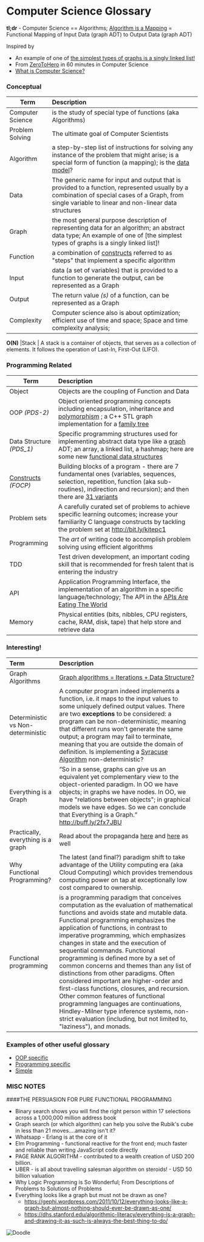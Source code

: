 # Computer Science Glossary

**tl;dr** -  Computer Science == Algorithms;  [Algorithm is a Mapping] = Functional Mapping of Input Data (graph ADT) to Output Data (graph ADT)

Inspired by 
 - An example of one of [the simplest types of graphs is a singly linked list!]
 - From [ZeroToHero] in 60 minutes in Computer Science 
 - [What is Computer Science?]

### Conceptual
| Term          | Description |
|---------------|:------------|
|Computer Science | is the study of special type of functions (aka Algorithms) |
|Problem Solving| The ultimate goal of Computer Scientists |
|Algorithm   |  a step-by-step list of instructions for solving any instance of the problem that might arise; is a special form of function (a mapping); is the [data model]?
|Data | The generic name for input and output that is provided to a function, represented usually by a combination of special cases of a Graph, from single variable to linear and non-linear data structures |
|Graph       | the most general purpose description of representing data for an algorithm; an abstract data type; An example of one of [the simplest types of graphs is a singly linked list]!|
|Function    | a combination of [constructs][Constructs] referred to as "steps" that implement a specific algorithm |
|Input       | data (a set of variables) that is provided to a function to generate the output, can be represented as a Graph |
|Output      | The return value _(s)_ of a function, can be represented as a Graph |
|Complexity| Computer science also is about optimization; efficient use of time and space; Space and time complexity analysis; 
**O(N)**
|Stack | A stack is a container of objects, that serves as a collection of elements. It follows the operation of Last-In, First-Out (LIFO).

### Programming Related 

| Term          | Description |
|---------------|:------------|
|Object| Objects are the coupling of Function and Data 
|OOP _(PDS-2)_| Object oriented programming concepts including encapsulation, inheritance and [polymorphism](http://bit.ly/PolyVideoKG) ; a C++ STL graph implementation for a [family tree](http://www.boost.org/doc/libs/1_62_0/libs/graph/example/family-tree-eg.cpp)
|Data Structure _(PDS_1)_| Specific programming structures used for implementing abstract data type like a [graph] ADT; an array, a linked list, a hashmap; here are some new [functional data structures](http://bit.ly/functionalDS)|
|[Constructs] _(FOCP)_ | Building blocks of a program - there are 7 fundamental ones (variables, sequences, selection, repetition, function (aka sub-routines), indirection and recursion); and then there are [31 variants]
|Problem sets | A carefully curated set of problems to achieve specific learning outcomes; increase your familiarity C language constructs by tackling the problem set at http://bit.ly/kitepc1  | 
|Programming| The _art_ of writing code to accomplish problem solving using efficient algorithms |
|TDD | Test driven development, an important coding skill that is recommended for fresh talent that is entering the industry |
|API | Application Programming Interface, the implementation of an algorithm in a specific language/technology; The API in the [APIs Are Eating The World]
|Memory| Physical entities (bits, nibbles, CPU registers, cache, RAM, disk, tape) that help store and retrieve data 


### Interesting! 
| Term          | Description |
|:---------------|:------------|
|Graph Algorithms | [Graph algorithms = Iterations + Data Structure?]| 
|Deterministic vs Non-deterministic| A computer program indeed implements a function, i.e. it maps to the input values to some uniquely defined output values. There are two **exceptions** to be considered: a program can be non-deterministic, meaning that different runs won't generate the same output; a program may fail to terminate, meaning that you are outside the domain of definition. Is implementing a [Syracuse Algorithm] non-deterministic? |
|Everything is a Graph| “So in a sense, graphs can give us an equivalent yet complementary view to the object-oriented paradigm. In OO we have objects; in graphs we have nodes. In OO, we have "relations between objects"; in graphical models we have edges. So we can conclude that Everything is a Graph.” http://buff.ly/2fx7JBU 
|Practically, everything is a graph | Read about the propaganda  [here](http://www.tcl-sfs.uni-tuebingen.de/~cornell/prolog/Propaganda.html) and [here](http://www.tcl-sfs.uni-tuebingen.de/~cornell/prolog/Graphs001.html) as well  |
|Why Functional Programming?| The latest (and final?) paradigm shift to  take advantage of the Utility computing era (aka Cloud Computing) which provides tremendous computing power on tap at exceptionally low cost compared to ownership.
|Functional programming|  is a programming paradigm that conceives computation as the evaluation of mathematical functions and avoids state and mutable data. Functional programming emphasizes the application of functions, in contrast to imperative programming, which emphasizes changes in state and the execution of sequential commands. Functional programming is defined more by a set of common concerns and themes than any list of distinctions from other paradigms. Often considered important are higher-order and first-class functions, closures, and recursion. Other common features of functional programming languages are continuations, Hindley-Milner type inference systems, non-strict evaluation (including, but not limited to, "laziness"), and monads. |


[What is Computer Science?]: https://interactivepython.org/runestone/static/pythonds/Introduction/WhatIsComputerScience.html
[Algorithm is a Mapping]: http://j.mp/algorithmIsAMapping
[Constructs]: http://j.mp/constructAnalogy
[31 variants]: https://en.wikipedia.org/wiki/Category:Programming_constructs
[APIs Are Eating The World]: http://www.informationweek.com/mobile/mobile-applications/apis-are-eating-the-world/a/d-id/1320551
[data model]: https://en.wikipedia.org/wiki/Data_model
[graph]: https://www.cs.bu.edu/teaching/c/graph/linked/
[the simplest types of graphs is a singly linked list!]: https://www.topcoder.com/community/data-science/data-science-tutorials/introduction-to-graphs-and-their-data-structures-section-1/
[ZeroToHero]: https://medium.freecodecamp.com/from-zero-to-front-end-hero-part-1-7d4f7f0bff02#.5aard5in7
[Graph algorithms = Iterations + Data Structure?]: https://web.engr.oregonstate.edu/~erwig/papers/GraphAlg=Iter+DS_WG92.pdf
[Syracuse Algorithm]: http://mathworld.wolfram.com/CollatzProblem.html

### Examples of other useful glossary
- [OOP specific](https://drive.google.com/file/d/0Bwu4iGPfYEufd2htbEtqUThqRWM/view?usp=sharing)
- [Programming specific](http://www.labautopedia.org/mw/List_of_programming_and_computer_science_terms)
- [Simple](https://pdfs.semanticscholar.org/a6a4/0519cc0d2919a3d4818e103466cbe3a1ff3f.pdf) 

### MISC NOTES 

####THE PERSUASION FOR PURE FUNCTIONAL PROGRAMMING 
- Binary search shows you will find the right person within 17 selections across a 1,000,000 million address book 
- Graph search (or which algorithm) can help you solve the Rubik's cube in less than 21 moves....amazing isn't it? 
- Whatsapp - Erlang is at the core of it  
- Elm Programming - functional reactive for the front end; much faster and reliable than writing JavaScript code directly  
- PAGE RANK ALGORITHM - contributed to a wealth creation of USD 200 billion.   
- UBER - is all about travelling salesman algorithm on steroids!  - USD 50 billion valuation   
- Why Logic Programming is So Wonderful; From Descriptions of Problems to Solutions of Problems  
- Everything looks like a graph but must not be drawn as one?
	- https://gephi.wordpress.com/2011/10/12/everything-looks-like-a-graph-but-almost-nothing-should-ever-be-drawn-as-one/
    - https://dhs.stanford.edu/algorithmic-literacy/everything-is-a-graph-and-drawing-it-as-such-is-always-the-best-thing-to-do/

![Doodle](https://rawgit.com/kgisl/project-ideas/master/ias/glossaryDoodle.jpg)

